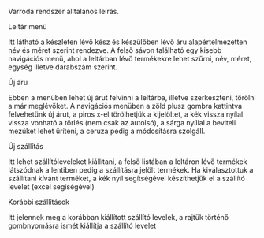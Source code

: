 Varroda rendszer álltalános leírás.

Leltár menü

Itt látható a készleten lévő kész és készülőben lévő áru alapértelmezetten név és méret szerint rendezve. A felső sávon található egy kisebb navigációs menü, ahol a leltárban lévő termékekre lehet szűrni, név, méret, egység illetve darabszám szerint.

Új áru

Ebben a menüben lehet új árut felvinni a leltárba, illetve szerkeszteni, törölni a már meglévőket.
A navigációs menüben a zöld plusz gombra kattintva felvehetünk új árut, a piros x-el törölhetjük a kijelöltet, a kék vissza nyílal vissza vonható a törlés (nem csak az autolsó), a sárga nyíllal a beviteli mezúket lehet üríteni, a ceruza pedig a módosításra szolgáll. 

Új szállítás

Itt lehet szállítóleveleket kiállítani, a felső listában a leltáron lévő termékek látszódnak a lentiben pedig a szállításra jelölt termékek. Ha kiválasztottuk a szállítani kívánt terméket, a kék nyíl segítségével készíthetjük el a szállító levelet (excel segíségével)

Korábbi szállítások

Itt jelennek meg a korábban kiállított szállító levelek, a rajtük történő gombnyomásra ismét kiállítja a szállító levelet
